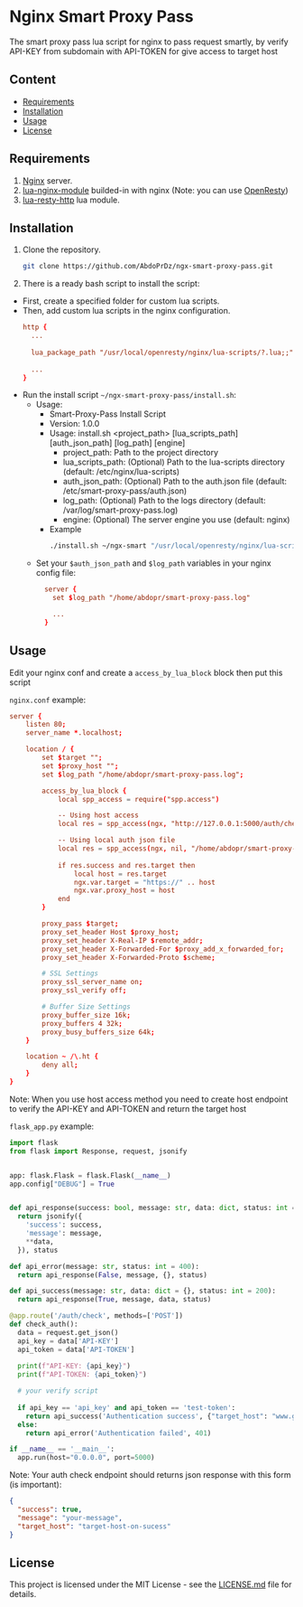 # Nginx Smart Proxy Pass

The smart proxy pass lua script for nginx to pass request smartly, by verify API-KEY from subdomain with API-TOKEN for give access to target host

## Content

- [Requirements](#requirements)
- [Installation](#installation)
- [Usage](#usage)
- [License](#license)

## Requirements

1. [Nginx](https://nginx.org) server.
2. [lua-nginx-module](https://github.com/openresty/lua-nginx-module) builded-in with nginx (Note: you can use [OpenResty](https://openresty.org))
3. [lua-resty-http](https://github.com/ledgetech/lua-resty-http) lua module.

## Installation

1. Clone the repository.
    ```bash
    git clone https://github.com/AbdoPrDz/ngx-smart-proxy-pass.git
    ```

2. There is a ready bash script to install the script:
  - First, create a specified folder for custom lua scripts.
  - Then, add custom lua scripts in the nginx configuration.
    ```conf
    http {
      ...
      
      lua_package_path "/usr/local/openresty/nginx/lua-scripts/?.lua;;";
      
      ...
    }
    ```
  - Run the install script `~/ngx-smart-proxy-pass/install.sh`:
    - Usage:
      - Smart-Proxy-Pass Install Script
      - Version: 1.0.0
      - Usage: install.sh <project_path> [lua_scripts_path] [auth_json_path] [log_path] [engine]
        - project_path: Path to the project directory
        - lua_scripts_path: (Optional) Path to the lua-scripts directory (default: /etc/nginx/lua-scripts)
        - auth_json_path: (Optional) Path to the auth.json file (default: /etc/smart-proxy-pass/auth.json)
        - log_path: (Optional) Path to the logs directory (default: /var/log/smart-proxy-pass.log)
        - engine: (Optional) The server engine you use (default: nginx)
      - Example
        ```bash
        ./install.sh ~/ngx-smart "/usr/local/openresty/nginx/lua-scripts" "/home/abdopr/smart-proxy-pass-auth.json" "/home/abdopr/smart-proxy-pass.log" "openresty"
        ```
    - Set your `$auth_json_path` and `$log_path` variables in your nginx config file:
      ```conf
        server {
          set $log_path "/home/abdopr/smart-proxy-pass.log"

          ...
        }
      ``` 

## Usage

Edit your nginx conf and create a `access_by_lua_block` block then put this script

`nginx.conf` example:
```conf
server {
    listen 80;
    server_name *.localhost;

    location / {
        set $target "";
        set $proxy_host "";
        set $log_path "/home/abdopr/smart-proxy-pass.log";

        access_by_lua_block {
            local spp_access = require("spp.access")

            -- Using host access
            local res = spp_access(ngx, "http://127.0.0.1:5000/auth/check", nil)

            -- Using local auth json file
            local res = spp_access(ngx, nil, "/home/abdopr/smart-proxy-pass-auth.json")
            
            if res.success and res.target then
                local host = res.target
                ngx.var.target = "https://" .. host
                ngx.var.proxy_host = host
            end
        }

        proxy_pass $target;
        proxy_set_header Host $proxy_host;
        proxy_set_header X-Real-IP $remote_addr;
        proxy_set_header X-Forwarded-For $proxy_add_x_forwarded_for;
        proxy_set_header X-Forwarded-Proto $scheme;

        # SSL Settings
        proxy_ssl_server_name on;
        proxy_ssl_verify off;

        # Buffer Size Settings
        proxy_buffer_size 16k;
        proxy_buffers 4 32k;
        proxy_busy_buffers_size 64k;
    }

    location ~ /\.ht {
        deny all;
    }
}
```

Note: When you use host access method you need to create host endpoint to verify the API-KEY and API-TOKEN and return the target host

`flask_app.py` example:
```python
import flask
from flask import Response, request, jsonify


app: flask.Flask = flask.Flask(__name__)
app.config["DEBUG"] = True


def api_response(success: bool, message: str, data: dict, status: int = 200) -> Response:
  return jsonify({
    'success': success,
    'message': message,
    **data,
  }), status

def api_error(message: str, status: int = 400):
  return api_response(False, message, {}, status)

def api_success(message: str, data: dict = {}, status: int = 200):
  return api_response(True, message, data, status)

@app.route('/auth/check', methods=['POST'])
def check_auth():
  data = request.get_json()
  api_key = data['API-KEY']
  api_token = data['API-TOKEN']
  
  print(f"API-KEY: {api_key}")
  print(f"API-TOKEN: {api_token}")

  # your verify script
  
  if api_key == 'api_key' and api_token == 'test-token':
    return api_success('Authentication success', {"target_host": "www.google.com"})
  else:
    return api_error('Authentication failed', 401)

if __name__ == '__main__':
  app.run(host="0.0.0.0", port=5000)
```

Note: Your auth check endpoint should returns json response with this form (is important):
```json
{
  "success": true,
  "message": "your-message",
  "target_host": "target-host-on-sucess" 
}
```

## License

This project is licensed under the MIT License - see the [LICENSE.md](https://github.com/AbdoPrDZ/ngx-smart-proxy-pass/blob/main/README.md) file for details.

